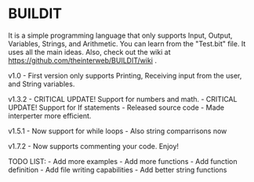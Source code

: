 # BUILDIT
It is a simple programming language that only supports Input, Output, Variables, Strings, and Arithmetic. You can learn from the "Test.bit" file. It uses all the main ideas. Also, check out the wiki at https://github.com/theinterweb/BUILDIT/wiki .

v1.0
	- First version only supports Printing, Receiving input from the user, and String variables.

v1.3.2
	- CRITICAL UPDATE! Support for numbers and math.
	- CRITICAL UPDATE! Support for If statements
	- Released source code
	- Made interperter more efficient.

v1.5.1
	- Now support for while loops
	- Also string comparrisons now

v1.7.2
	- Now supports commenting your code. Enjoy!

TODO LIST:
	- Add more examples
	- Add more functions
	- Add function definition
	- Add file writing capabilities
	- Add better string functions